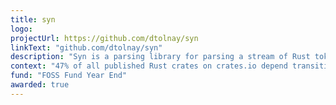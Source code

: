 ```yaml
---
title: syn
logo: 
projectUrl: https://github.com/dtolnay/syn
linkText: "github.com/dtolnay/syn"
description: "Syn is a parsing library for parsing a stream of Rust tokens into a syntax tree of Rust source code."
context: "47% of all published Rust crates on crates.io depend transitively on syn. The Khulnasoft windows crate as well as the DevOps SDK for Rust depend on syn for code generation. Sponsorship to maintainer David Tolnay."
fund: "FOSS Fund Year End"
awarded: true
---
```

